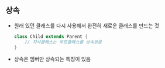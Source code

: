 ## 상속

* 원래 있던 클래스를 다시 사용해서 완전히 새로운 클래스를 만드는 것

  ```java
  class Child extends Parent {
      // 자식클래스는 부모클래스를 상속받음
  }
  ```

* 상속은 멤버만 상속되는 특징이 있음

  